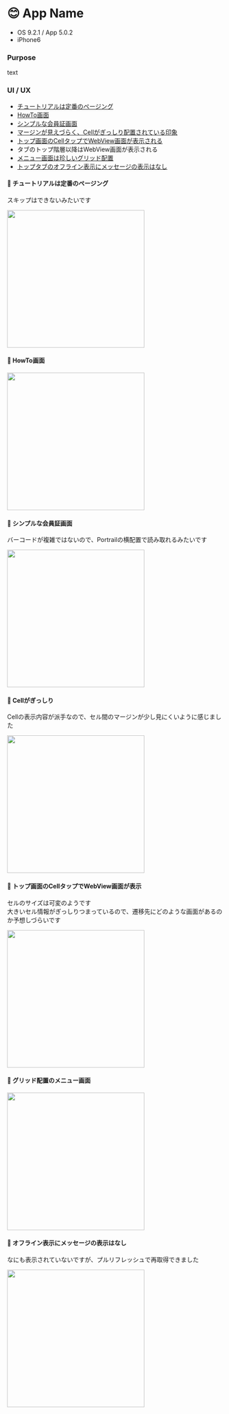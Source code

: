 # 😊 App Name

* OS 9.2.1 / App 5.0.2
* iPhone6

### Purpose
text

### UI / UX  
* [チュートリアルは定番のページング](#gu_tutorial)
* [HowTo画面](#gu_howto)
* [シンプルな会員証画面](#gu_member)
* [マージンが見えづらく、Cellがぎっしり配置されている印象](#gu_cell)
* [トップ画面のCellタップでWebView画面が表示される](#gu_top)
* タブのトップ階層以降はWebView画面が表示される
* [メニュー画面は珍しいグリッド配置](#gu_menu)
* [トップタブのオフライン表示にメッセージの表示はなし](#gu_offline)

#### :triangular_flag_on_post: <a name="gu_tutorial">チュートリアルは定番のページング</a>
スキップはできないみたいです

<img src="https://github.com/mafmoff/100Apps/blob/master/Resources/Images/gu_tutorial.gif" width="320px">

#### :triangular_flag_on_post: <a name="gu_howto">HowTo画面</a>

<img src="https://github.com/mafmoff/100Apps/blob/master/Resources/Images/gu_howto.jpg" width="320px">

#### :triangular_flag_on_post: <a name="gu_member">シンプルな会員証画面</a>
バーコードが複雑ではないので、Portrailの横配置で読み取れるみたいです

<img src="https://github.com/mafmoff/100Apps/blob/master/Resources/Images/gu_member.jpg" width="320px">

#### :triangular_flag_on_post: <a name="gu_cell">Cellがぎっしり</a>
Cellの表示内容が派手なので、セル間のマージンが少し見にくいように感じました

<img src="https://github.com/mafmoff/100Apps/blob/master/Resources/Images/gu_cell.jpg" width="320px">


#### :triangular_flag_on_post: <a name="gu_top">トップ画面のCellタップでWebView画面が表示</a>
セルのサイズは可変のようです   
大きいセル情報がぎっしりつまっているので、遷移先にどのような画面があるのか予想しづらいです

<img src="https://github.com/mafmoff/100Apps/blob/master/Resources/Images/gu_top.gif" width="320px">

#### :triangular_flag_on_post: <a name="gu_menu">グリッド配置のメニュー画面</a>

<img src="https://github.com/mafmoff/100Apps/blob/master/Resources/Images/gu_menu.jpg" width="320px">

#### :triangular_flag_on_post: <a name="gu_offline">オフライン表示にメッセージの表示はなし</a>
なにも表示されていないですが、プルリフレッシュで再取得できました

<img src="https://github.com/mafmoff/100Apps/blob/master/Resources/Images/gu_offline.jpg" width="320px">
